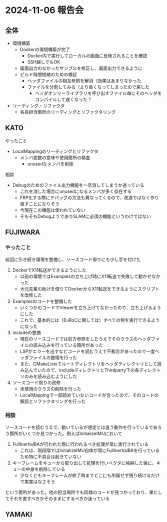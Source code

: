 # 2024-11-06 報告会

## 全体

- 環境構築
  - Dockerの環境構築が完了
    - Docker内で実行してローカルの画面に反映されることを確認
    - SSH越しでもOK
  - 画面出力のなかったサンプルを修正し、画面出力できるように
  - ビルド時間短縮のための検証
    - ヘッダファイルの相互参照を解消（効果はあまりなかった
    - ファイルを分割してみる（より長くなってしまったので戻した
      - ヘッダオンリーライブラリを呼び出すファイル毎にそのヘッダをコンパイルして遅くなった？
- リーディング・リファクタ
  - 各自担当箇所のリーディングとリファクタリング

## KATO

やったこと

- LocalMappingのリーディングとリファクタ
  - メンバ変数の意味や使用箇所の精査
    - unusedなメンバを削除

相談

- Debugのためのファイル出力機能を一旦消してしまうか迷っている
  - これを消した場合にunusedになるメンバが多く存在する
  - FRP化する際にデバッグの方法も異なってくるので、改造ではなく作り直すことになりそう
  - 今現在この機能は使われていない
  - そもそもDebugようでありSLAMに必須の機能というわけではない

## FUJIWARA

### やったこと

前回に引き続き環境を整備し、ソースコード周りにも少し手を付けた

1. DockerでX11転送ができるようにした
   - 以前の環境ではExamplesの立ち上げ時にX11転送で失敗して動かせなかった
   - 大元先輩の助けを借りてDockerからX11転送をできるようにスクリプトを改修した
2. Examplesのコードを整備した
   - いくつかのコードでViewerを立ち上げてなかったので、立ち上げるようにした
   - これで、基本的には（EuRoCに関しては）すべての例を実行できるようになった
3. includeの整備
   - 現在のソースコードでは前方参照をしたうえでそのクラスのヘッダファイルの読み込みを行っている箇所があった
   - LSPがエラーを出すなどコードを読むうえで不都合があったので一度ヘッダファイルの整理を行った
   - また、CMakeListsでルートディレクトリをヘッダディレクトリとして読み込んでいたので、includeディレクトリとThirdparty下の各ディレクトリのみを読み込むようにした
4. ソースコード周りの改修
   - 未使用のクラスの削除を行った
   - LocalMappingで一部読めていないコードが合ったので、そのコードの解読とリファクタリングを行った

### 相談

ソースコードを読むうえで、動いているが想定とは違う動作を行っているであろう箇所がいくつか見つかった。例えばInitializeIMUにおいて

1. FullInertialBAが行われた際に行われるべき処理が常に実行されている
   - これは、現段階ではInitializeIMU自体が常にFullInertialBAを行っているため特に不具合は起きていない
2. キーフレームをキューから取り出して処理を行いベクタに格納した後に、キューの中身を削除している
   - 少なくともキーフレームが終了時までどこにも所属せず残り続けるだけで実害はなさそう

という箇所があった。他の担当場所でも同様のコードが見つかっており、果たしてそれを直すべきかそのままにするべきか迷っている

## YAMAKI
